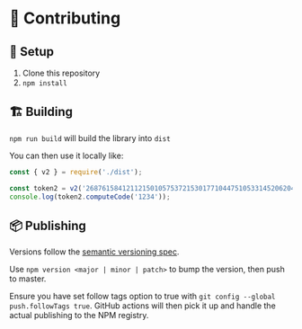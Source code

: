 # 🙌 Contributing

## 🔧 Setup

1. Clone this repository
2. `npm install`

## 🏗 Building

`npm run build` will build the library into `dist`

You can then use it locally like:

```js
const { v2 } = require('./dist');

const token2 = v2('268761584121121501057537215301771044751053314520620437364173136510454342716753365');
console.log(token2.computeCode('1234'));
```

## 📦 Publishing

Versions follow the [semantic versioning spec](https://semver.org/).

Use `npm version <major | minor | patch>` to bump the version, then push to master.

Ensure you have set follow tags option to true with `git config --global push.followTags true`. GitHub actions will then pick it up and handle the actual publishing to the NPM registry.